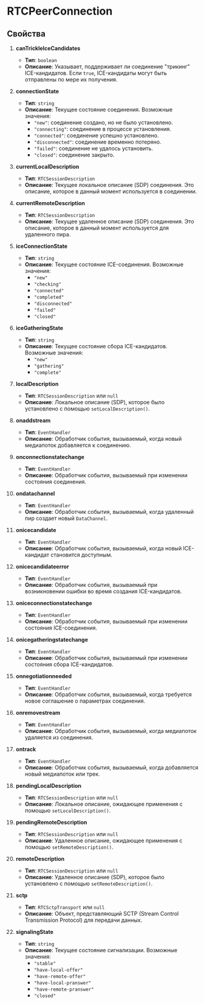 # RTCPeerConnection

## Свойства

1. **canTrickleIceCandidates**
   - **Тип**: `boolean`
   - **Описание**: Указывает, поддерживает ли соединение "трикинг" ICE-кандидатов. Если `true`, ICE-кандидаты могут быть отправлены по мере их получения.

2. **connectionState**
   - **Тип**: `string`
   - **Описание**: Текущее состояние соединения. Возможные значения: 
     - `"new"`: соединение создано, но не было установлено.
     - `"connecting"`: соединение в процессе установления.
     - `"connected"`: соединение успешно установлено.
     - `"disconnected"`: соединение временно потеряно.
     - `"failed"`: соединение не удалось установить.
     - `"closed"`: соединение закрыто.

3. **currentLocalDescription**
   - **Тип**: `RTCSessionDescription`
   - **Описание**: Текущее локальное описание (SDP) соединения. Это описание, которое в данный момент используется в соединении.

4. **currentRemoteDescription**
   - **Тип**: `RTCSessionDescription`
   - **Описание**: Текущее удаленное описание (SDP) соединения. Это описание, которое в данный момент используется для удаленного пира.

5. **iceConnectionState**
   - **Тип**: `string`
   - **Описание**: Текущее состояние ICE-соединения. Возможные значения:
     - `"new"`
     - `"checking"`
     - `"connected"`
     - `"completed"`
     - `"disconnected"`
     - `"failed"`
     - `"closed"`

6. **iceGatheringState**
   - **Тип**: `string`
   - **Описание**: Текущее состояние сбора ICE-кандидатов. Возможные значения:
     - `"new"`
     - `"gathering"`
     - `"complete"`

7. **localDescription**
   - **Тип**: `RTCSessionDescription` или `null`
   - **Описание**: Локальное описание (SDP), которое было установлено с помощью `setLocalDescription()`.

8. **onaddstream**
   - **Тип**: `EventHandler`
   - **Описание**: Обработчик события, вызываемый, когда новый медиапоток добавляется к соединению.

9. **onconnectionstatechange**
   - **Тип**: `EventHandler`
   - **Описание**: Обработчик события, вызываемый при изменении состояния соединения.

10. **ondatachannel**
    - **Тип**: `EventHandler`
    - **Описание**: Обработчик события, вызываемый, когда удаленный пир создает новый `DataChannel`.

11. **onicecandidate**
    - **Тип**: `EventHandler`
    - **Описание**: Обработчик события, вызываемый, когда новый ICE-кандидат становится доступным.

12. **onicecandidateerror**
    - **Тип**: `EventHandler`
    - **Описание**: Обработчик события, вызываемый при возникновении ошибки во время создания ICE-кандидатов.

13. **oniceconnectionstatechange**
    - **Тип**: `EventHandler`
    - **Описание**: Обработчик события, вызываемый при изменении состояния ICE-соединения.

14. **onicegatheringstatechange**
    - **Тип**: `EventHandler`
    - **Описание**: Обработчик события, вызываемый при изменении состояния сбора ICE-кандидатов.

15. **onnegotiationneeded**
    - **Тип**: `EventHandler`
    - **Описание**: Обработчик события, вызываемый, когда требуется новое соглашение о параметрах соединения.

16. **onremovestream**
    - **Тип**: `EventHandler`
    - **Описание**: Обработчик события, вызываемый, когда медиапоток удаляется из соединения.

17. **ontrack**
    - **Тип**: `EventHandler`
    - **Описание**: Обработчик события, вызываемый, когда добавляется новый медиапоток или трек.

18. **pendingLocalDescription**
    - **Тип**: `RTCSessionDescription` или `null`
    - **Описание**: Локальное описание, ожидающее применения с помощью `setLocalDescription()`.

19. **pendingRemoteDescription**
    - **Тип**: `RTCSessionDescription` или `null`
    - **Описание**: Удаленное описание, ожидающее применения с помощью `setRemoteDescription()`.

20. **remoteDescription**
    - **Тип**: `RTCSessionDescription` или `null`
    - **Описание**: Удаленное описание (SDP), которое было установлено с помощью `setRemoteDescription()`.

21. **sctp**
    - **Тип**: `RTCSctpTransport` или `null`
    - **Описание**: Объект, представляющий SCTP (Stream Control Transmission Protocol) для передачи данных.

22. **signalingState**
    - **Тип**: `string`
    - **Описание**: Текущее состояние сигнализации. Возможные значения:
      - `"stable"`
      - `"have-local-offer"`
      - `"have-remote-offer"`
      - `"have-local-pranswer"`
      - `"have-remote-pranswer"`
      - `"closed"`

